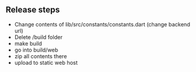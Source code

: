 ## Release steps

- Change contents of lib/src/constants/constants.dart (change backend url)
- Delete /build folder
- make build
- go into build/web
- zip all contents there
- upload to static web host